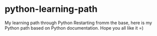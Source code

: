 # python-learning-path
My learning path through Python
Restarting fromm the base, here is my Python path based on Python documentation.
Hope you all like it =)
